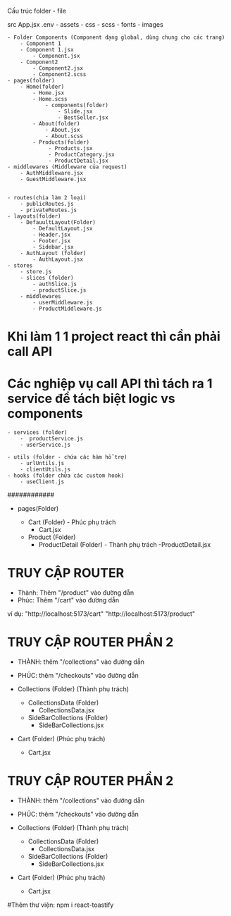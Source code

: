 Cấu trúc folder - file

src
App.jsx
.env - assets - css - scss - fonts - images

    - Folder Components (Component dạng global, dùng chung cho các trang)
        - Component 1
        - Component 1.jsx
            - Component.jsx
        - Component2
            - Component2.jsx
            - Component2.scss
    - pages(folder)
        - Home(folder)
            - Home.jsx
            - Home.scss
                - components(folder)
                    - Slide.jsx
                    - BestSeller.jsx
            - About(folder)
                - About.jsx
                - About.scss
            - Products(folder)
                 - Products.jsx
                 - ProductCategory.jsx
                 - ProductDetail.jsx
    - middlewares (Middleware của request)
        - AuthMiddleware.jsx
        - GuestMiddleware.jsx


    - routes(chia làm 2 loại)
        - publicRoutes.js
        - privateRoutes.js
    - layouts(folder)
        - DefauultLayout(Folder)
            - DefaultLayout.jsx
            - Header.jsx
            - Footer.jsx
            - Sidebar.jsx
        - AuthLayout (folder)
            - AuthLayout.jsx
    - stores
        - store.js
        - slices (folder)
            - authSlice.js
            - productSlice.js
        - middlewares
            - userMiddleware.js
            - ProductMiddleware.js

# Khi làm 1 1 project react thì cần phải call API

# Các nghiệp vụ call API thì tách ra 1 service để tách biệt logic vs components

    - services (folder)
        -  productService.js
        - userService.js

    - utils (folder - chứa các hàm hỗ trợ)
        - urlUntils.js
        - clientUtils.js
    - hooks (folder chứa các custom hook)
        - useClient.js

############

- pages(Folder)

  - Cart (Folder) - Phúc phụ trách
    - Cart.jsx
  - Product (Folder)
    - ProductDetail (Folder) - Thành phụ trách
      -ProductDetail.jsx

# TRUY CẬP ROUTER

- Thành: Thêm "/product" vào đường dẫn
- Phúc: Thêm "/cart" vào đường dẫn

ví dụ: "http://localhost:5173/cart"
"http://localhost:5173/product"

# TRUY CẬP ROUTER PHẦN 2

- THÀNH: thêm "/collections" vào đường dẫn
- PHÚC: thêm "/checkouts" vào đường dẫn

- Collections (Folder) (Thành phụ trách)

  - CollectionsData (Folder)
    - CollectionsData.jsx
  - SideBarCollections (Folder)
    - SideBarCollections.jsx

- Cart (Folder) (Phúc phụ trách)
  - Cart.jsx

# TRUY CẬP ROUTER PHẦN 2

- THÀNH: thêm "/collections" vào đường dẫn
- PHÚC: thêm "/checkouts" vào đường dẫn

- Collections (Folder) (Thành phụ trách)

  - CollectionsData (Folder)
    - CollectionsData.jsx
  - SideBarCollections (Folder)
    - SideBarCollections.jsx

- Cart (Folder) (Phúc phụ trách)
  - Cart.jsx

#Thêm thư viện: npm i react-toastify
